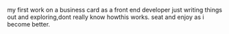 my first work on a business card as a front end developer
just writing things out and exploring,dont really know howthis works.
seat and enjoy as i become better.
